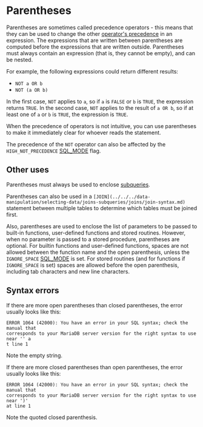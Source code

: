 
# Parentheses

Parentheses are sometimes called precedence operators - this means that they can be used to change the other [operator's precedence](../../../../operators/operator-precedence.md) in an expression. The expressions that are written between parentheses are computed before the expressions that are written outside. Parentheses must always contain an expression (that is, they cannot be empty), and can be nested.


For example, the following expressions could return different results:


* `NOT a OR b`
* `NOT (a OR b)`


In the first case, `NOT` applies to `a`, so if `a` is `FALSE` or `b` is `TRUE`, the expression returns `TRUE`. In the second case, `NOT` applies to the result of `a OR b`, so if at least one of `a` or `b` is `TRUE`, the expression is `TRUE`.


When the precedence of operators is not intuitive, you can use parentheses to make it immediately clear for whoever reads the statement.


The precedence of the `NOT` operator can also be affected by the `HIGH_NOT_PRECEDENCE` [SQL_MODE](../../../../../../server-management/variables-and-modes/sql-mode.md) flag.


## Other uses


Parentheses must always be used to enclose [subqueries](../../../data-manipulation/selecting-data/joins-subqueries/subqueries/README.md).


Parentheses can also be used in a `[JOIN](../../../data-manipulation/selecting-data/joins-subqueries/joins/join-syntax.md)` statement between multiple tables to determine which tables must be joined first.


Also, parentheses are used to enclose the list of parameters to be passed to built-in functions, user-defined functions and stored routines. However, when no parameter is passed to a stored procedure, parentheses are optional. For builtin functions and user-defined functions, spaces are not allowed between the function name and the open parenthesis, unless the `IGNORE_SPACE` [SQL_MODE](../../../../../../server-management/variables-and-modes/sql-mode.md) is set. For stored routines (and for functions if `IGNORE_SPACE` is set) spaces are allowed before the open parenthesis, including tab characters and new line characters.


## Syntax errors


If there are more open parentheses than closed parentheses, the error usually looks like this:


```
ERROR 1064 (42000): You have an error in your SQL syntax; check the manual that
corresponds to your MariaDB server version for the right syntax to use near '' a
t line 1
```

Note the empty string.


If there are more closed parentheses than open parentheses, the error usually looks like this:


```
ERROR 1064 (42000): You have an error in your SQL syntax; check the manual that
corresponds to your MariaDB server version for the right syntax to use near ')'
at line 1
```

Note the quoted closed parenthesis.

